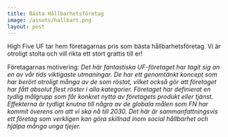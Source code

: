```yaml
---
title: Bästa Hållbarhetsföretag
image: /assets/hallbart.png
layout: post
---
```

High Five UF tar hem företagarnas pris som bästa hållbarhetsföretag. Vi är otroligt stolta och vill rikta ett stort grattis till er!

Företagarnas motivering:
<i>Det här fantastiska UF-företaget har tagit sig an en av vår tids viktigaste utmaningar. De har ett genomtänkt koncept som har berört otroligt många av de som röstat, vilket också gör att företaget har fått absolut flest röster i alla kategorier.
Företaget har definierat en tydlig målgrupp som får konkret nytta av företagets produkt eller tjänst. Effekterna är tydligt knutna till några av de globala målen som FN har kommit överens om att vi ska nå till 2030.
Det här är sammanfattningsvis ett företag som verkligen kan göra skillnad inom social hållbarhet och hjälpa många unga tjejer.</i>
